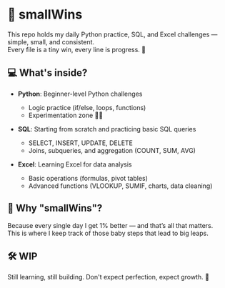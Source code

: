 # 🧠 smallWins

This repo holds my daily Python practice, SQL, and Excel challenges — simple, small, and consistent.  
Every file is a tiny win, every line is progress. 🚀

## 💻 What's inside?

- **Python**: Beginner-level Python challenges  
  - Logic practice (if/else, loops, functions)  
  - Experimentation zone 👨‍🔬

- **SQL**: Starting from scratch and practicing basic SQL queries  
  - SELECT, INSERT, UPDATE, DELETE  
  - Joins, subqueries, and aggregation (COUNT, SUM, AVG)

- **Excel**: Learning Excel for data analysis  
  - Basic operations (formulas, pivot tables)  
  - Advanced functions (VLOOKUP, SUMIF, charts, data cleaning)

## 📅 Why "smallWins"?

Because every single day I get 1% better — and that’s all that matters.  
This is where I keep track of those baby steps that lead to big leaps.

## 🛠️ WIP

Still learning, still building. Don't expect perfection, expect growth. 💪
